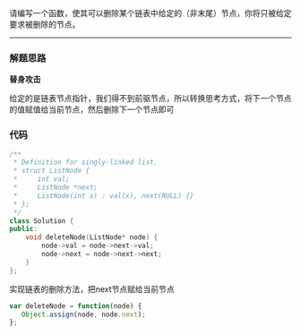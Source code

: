 请编写一个函数，使其可以删除某个链表中给定的（非末尾）节点，你将只被给定要求被删除的节点。

---

### 解题思路

**替身攻击**

给定的是链表节点指针，我们得不到前驱节点，所以转换思考方式，将下一个节点的值赋值给当前节点，然后删除下一个节点即可

### 代码

```cpp
/**
 * Definition for singly-linked list.
 * struct ListNode {
 *     int val;
 *     ListNode *next;
 *     ListNode(int x) : val(x), next(NULL) {}
 * };
 */
class Solution {
public:
    void deleteNode(ListNode* node) {
        node->val = node->next->val;
        node->next = node->next->next;
    }
};
```

实现链表的删除方法，把next节点赋给当前节点

```javascript
var deleteNode = function(node) {
   Object.assign(node, node.next);
};
```
